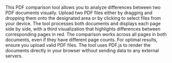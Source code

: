 This PDF comparison tool allows you to analyze differences between two PDF documents visually. Upload two PDF files either by dragging and dropping them onto the designated area or by clicking to select files from your device. The tool processes both documents and displays each page side by side, with a third visualization that highlights differences between corresponding pages in red. The comparison works across all pages in both documents, even if they have different page counts. For optimal results, ensure you upload valid PDF files. The tool uses PDF.js to render the documents directly in your browser without sending data to any external servers.

<!-- Generated from commit: b3fcfe7df42e5fd896347c212f2b76283e047a78 -->